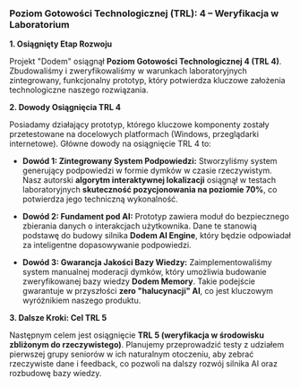 ### Poziom Gotowości Technologicznej (TRL): 4 – Weryfikacja w Laboratorium

**1. Osiągnięty Etap Rozwoju**

Projekt "Dodem" osiągnął **Poziom Gotowości Technologicznej 4 (TRL 4)**. Zbudowaliśmy i zweryfikowaliśmy w warunkach laboratoryjnych zintegrowany, funkcjonalny prototyp, który potwierdza kluczowe założenia technologiczne naszego rozwiązania.

**2. Dowody Osiągnięcia TRL 4**

Posiadamy działający prototyp, którego kluczowe komponenty zostały przetestowane na docelowych platformach (Windows, przeglądarki internetowe). Główne dowody na osiągnięcie TRL 4 to:

*   **Dowód 1: Zintegrowany System Podpowiedzi:** Stworzyliśmy system generujący podpowiedzi w formie dymków w czasie rzeczywistym. Nasz autorski **algorytm interaktywnej lokalizacji** osiągnął w testach laboratoryjnych **skuteczność pozycjonowania na poziomie 70%**, co potwierdza jego techniczną wykonalność.

*   **Dowód 2: Fundament pod AI:** Prototyp zawiera moduł do bezpiecznego zbierania danych o interakcjach użytkownika. Dane te stanowią podstawę do budowy silnika **Dodem AI Engine**, który będzie odpowiadał za inteligentne dopasowywanie podpowiedzi.

*   **Dowód 3: Gwarancja Jakości Bazy Wiedzy:** Zaimplementowaliśmy system manualnej moderacji dymków, który umożliwia budowanie zweryfikowanej bazy wiedzy **Dodem Memory**. Takie podejście gwarantuje w przyszłości **zero "halucynacji" AI**, co jest kluczowym wyróżnikiem naszego produktu.

**3. Dalsze Kroki: Cel TRL 5**

Następnym celem jest osiągnięcie **TRL 5 (weryfikacja w środowisku zbliżonym do rzeczywistego)**. Planujemy przeprowadzić testy z udziałem pierwszej grupy seniorów w ich naturalnym otoczeniu, aby zebrać rzeczywiste dane i feedback, co pozwoli na dalszy rozwój silnika AI oraz rozbudowę bazy wiedzy.
